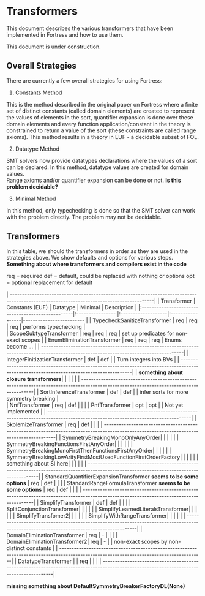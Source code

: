 # Transformers  

This document describes the various transformers that have been implemented in Fortress and how to use them.

This document is under construction.

## Overall Strategies

There are currently a few overall strategies for using Fortress:

1. Constants Method

This is the method described in the original paper on Fortress where a finite set of distinct constants (called domain elements) are created to represent the 
values of elements in the sort, quantifier expansion is done over these domain elements and every function application/constant in the theory is 
constrained to return a value of the sort (these constraints are called range axioms).  This method results in a theory in EUF - a decidable subset of FOL.

2. Datatype Method

SMT solvers now provide datatypes declarations where the values of a sort can be declared.  In this method, datatype values are created for domain values.  
Range axioms and/or quantifier expansion can be done or not.  **Is this problem decidable?**

3. Minimal Method

In this method, only typechecking is done so that the SMT solver can work with the problem directly. The problem may not be decidable.

## Transformers

In this table, we should the transformers in order as they are used in the strategies above.  We show defaults and options for various steps.  
**Something about where transformers and compilers exist in the code**

req = required
def = default, could be replaced with nothing or options
opt = optional replacement for default


| ----------------------------------------------------------------------------------------------------------------------------------------|
| Transformer                                       | Constants (EUF)       | Datatype           | Minimal          |  Description             |
|:--------------------------------------------------|:---------------- |:-------------------|:-----------------|------------------------- |
| TypecheckSanitizeTransformer                      |    req           | req               | req              | performs typechecking    |   
| ScopeSubtypeTransformer                           |    req           | req               | req              | set up predicates for non-exact scopes |
| EnumEliminationTransformer                        |    req           | req                | req              | Enums become ...         |
| ----------------------------------------------------------------------------------------------------------------------------------------|
| IntegerFinitizationTransformer                    |    def           | def                   |                  | Turn integers into BVs   |
| ----------------------------------------------------------------------------------------------------------------------------------------|
| **something about closure transformers**| | | | |
| ----------------------------------------------------------------------------------------------------------------------------------------|
| SortInferenceTransformer                          | def      | def                 |                  | infer sorts for more symmetry breaking                         |           
| NnfTransformer                                    |    req           | def                 |                  |                          |
| PnfTransformer                                    |    opt              |   opt                |                  | Not yet implemented        |
| ----------------------------------------------------------------------------------------------------------------------------------------|
| SkolemizeTransformer                              |    req           | def               |                  |         |
| ----------------------------------------------------------------------------------------------------------------------------------------|
| SymmetryBreakingMonoOnlyAnyOrder| | | | |
| SymmetryBreakingFunctionsFirstAnyOrder| | | | |
| SymmetryBreakingMonoFirstThenFunctionsFirstAnyOrder| | | | |
| SymmetryBreakingLowArityFirstMostUsedFunctionFirstOrderFactory| | | | |
| something about SI here| | | | |
| ----------------------------------------------------------------------------------------------------------------------------------------|
| StandardQuantifierExpansionTransformer **seems to be some options**           |    req           | def                 |                  |         |
| StandardRangeFormulaTransformer  **seems to be some options**                  |    req           | def                 |                  |         |
| ----------------------------------------------------------------------------------------------------------------------------------------|
| SimplifyTransformer                               |    def           | def                 |                  |         |
| SplitConjunctionTransformer| | | | |
| SimplifyLearnedLiteralsTransformer| | | | |
| SimplifyTransfomer2| | | | |
| SimplifyWithRangeTransformer| | | | |
| ----------------------------------------------------------------------------------------------------------------------------------------|
| DomainEliminationTransformer                      |    req           | -                 |                  |         |
| DomainEliminationTransformer2|    req           | -                 |                  | non-exact scopes by non-distinct constants        |
| ----------------------------------------------------------------------------------------------------------------------------------------|
| DatatypeTransformer                               |                  | req            |                  |         |
| ----------------------------------------------------------------------------------------------------------------------------------------|

**missing something about DefaultSymmetryBreakerFactoryDL(None)**

